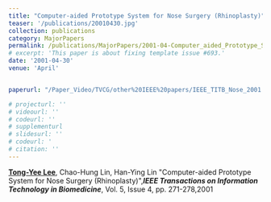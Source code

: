 ```yaml
---
title: "Computer-aided Prototype System for Nose Surgery (Rhinoplasty)"
teaser: '/publications/20010430.jpg'
collection: publications
category: MajorPapers
permalink: /publications/MajorPapers/2001-04-Computer_aided_Prototype_System_for_Nose_Surgery_Rhinoplasty
# excerpt: 'This paper is about fixing template issue #693.'
date: '2001-04-30'
venue: 'April'


paperurl: "/Paper_Video/TVCG/other%20IEEE%20papers/IEEE_TITB_Nose_2001.pdf"

# projecturl: ''
# videourl: ''
# codeurl: ''
# supplementurl
# slidesurl: ''
# codeurl: '
# citation: ''
---
```


<strong><u>Tong-Yee Lee</u></strong>, Chao-Hung Lin, Han-Ying Lin "Computer-aided Prototype System for Nose Surgery (Rhinoplasty)",<strong><i>IEEE Transactions on Information Technology in Biomedicine</i></strong>, Vol. 5, Issue 4, pp. 271-278,2001